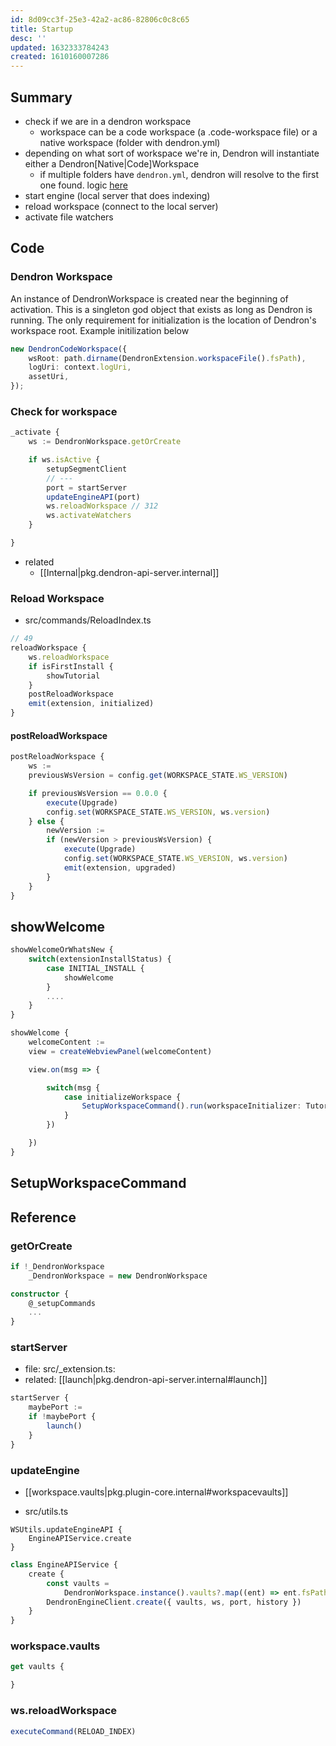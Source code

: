 ```yaml
---
id: 8d09cc3f-25e3-42a2-ac86-82806c0c8c65
title: Startup
desc: ''
updated: 1632333784243
created: 1610160007286
---
```


## Summary

- check if we are in a dendron workspace
    - workspace can be a code workspace (a .code-workspace file) or a native workspace (folder with dendron.yml)
- depending on what sort of workspace we're in, Dendron will instantiate either a Dendron[Native|Code]Workspace
    - if multiple folders have `dendron.yml`, dendron will resolve to the first one found. logic [here](https://github.com/dendronhq/dendron/blob/6035eed562eb3eb38de50722b1185927eb54a7c8/packages/plugin-core/src/_extension.ts#L264-L264)
- start engine (local server that does indexing)
- reload workspace (connect to the local server)
- activate file watchers 

## Code

### Dendron Workspace

An instance of DendronWorkspace is created near the beginning of activation. This is a singleton god object that exists as long as Dendron is running. The only requirement for initialization is the location of Dendron's workspace root. Example initilization below

```ts
new DendronCodeWorkspace({
    wsRoot: path.dirname(DendronExtension.workspaceFile().fsPath),
    logUri: context.logUri,
    assetUri,
});
```

### Check for workspace

```ts
_activate {
    ws := DendronWorkspace.getOrCreate

    if ws.isActive {
        setupSegmentClient
        // ---
        port = startServer
        updateEngineAPI(port)
        ws.reloadWorkspace // 312
        ws.activateWatchers
    }

}
```

- related
    - [[Internal|pkg.dendron-api-server.internal]]

### Reload Workspace
- src/commands/ReloadIndex.ts

```ts
// 49
reloadWorkspace {
    ws.reloadWorkspace
    if isFirstInstall {
        showTutorial
    }
    postReloadWorkspace
    emit(extension, initialized)
}
```

#### postReloadWorkspace

```ts
postReloadWorkspace {
    ws :=
    previousWsVersion = config.get(WORKSPACE_STATE.WS_VERSION)

    if previousWsVersion == 0.0.0 {
        execute(Upgrade)
        config.set(WORKSPACE_STATE.WS_VERSION, ws.version)
    } else {
        newVersion :=
        if (newVersion > previousWsVersion) {
            execute(Upgrade)
            config.set(WORKSPACE_STATE.WS_VERSION, ws.version)
            emit(extension, upgraded)
        }
    }
}

```

## showWelcome

```ts
showWelcomeOrWhatsNew {
    switch(extensionInstallStatus) {
        case INITIAL_INSTALL {
            showWelcome
        }
        ....
    }
}

showWelcome {
    welcomeContent := 
    view = createWebviewPanel(welcomeContent)

    view.on(msg => {

        switch(msg {
            case initializeWorkspace {
                SetupWorkspaceCommand().run(workspaceInitializer: TutorialInitializer)
            }
        })

    })
}
```

## SetupWorkspaceCommand

## Reference

### getOrCreate

```ts
if !_DendronWorkspace
    _DendronWorkspace = new DendronWorkspace
```

```ts
constructor {
    @_setupCommands
    ...
}
```

### startServer

- file: src/\_extension.ts: 
- related: [[launch|pkg.dendron-api-server.internal#launch]]

```ts
startServer {
    maybePort :=
    if !maybePort {
        launch()
    }
}
```

### updateEngine

- [[workspace.vaults|pkg.plugin-core.internal#workspacevaults]]

- src/utils.ts
```
WSUtils.updateEngineAPI {
    EngineAPIService.create
}
```

```ts
class EngineAPIService {
    create {
        const vaults =
            DendronWorkspace.instance().vaults?.map((ent) => ent.fsPath) || [];
        DendronEngineClient.create({ vaults, ws, port, history })
    }
}
```

### workspace.vaults

```ts
get vaults {

}

```

### ws.reloadWorkspace

```ts
executeCommand(RELOAD_INDEX)
```


